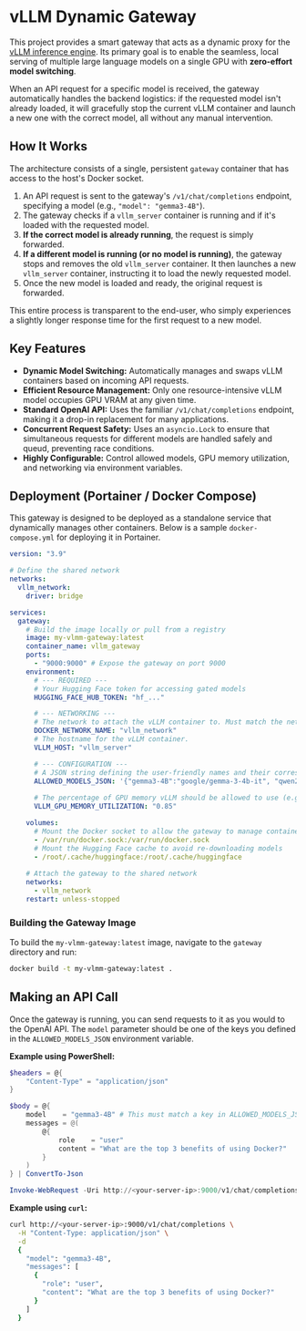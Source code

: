 # vLLM Dynamic Gateway

This project provides a smart gateway that acts as a dynamic proxy for the [vLLM inference engine](https://github.com/vllm-project/vllm). Its primary goal is to enable the seamless, local serving of multiple large language models on a single GPU with **zero-effort model switching**.

When an API request for a specific model is received, the gateway automatically handles the backend logistics: if the requested model isn't already loaded, it will gracefully stop the current vLLM container and launch a new one with the correct model, all without any manual intervention.

## How It Works

The architecture consists of a single, persistent `gateway` container that has access to the host's Docker socket.

1.  An API request is sent to the gateway's `/v1/chat/completions` endpoint, specifying a model (e.g., `"model": "gemma3-4B"`).
2.  The gateway checks if a `vllm_server` container is running and if it's loaded with the requested model.
3.  **If the correct model is already running**, the request is simply forwarded.
4.  **If a different model is running (or no model is running)**, the gateway stops and removes the old `vllm_server` container. It then launches a new `vllm_server` container, instructing it to load the newly requested model.
5.  Once the new model is loaded and ready, the original request is forwarded.

This entire process is transparent to the end-user, who simply experiences a slightly longer response time for the first request to a new model.

## Key Features

-   **Dynamic Model Switching:** Automatically manages and swaps vLLM containers based on incoming API requests.
-   **Efficient Resource Management:** Only one resource-intensive vLLM model occupies GPU VRAM at any given time.
-   **Standard OpenAI API:** Uses the familiar `/v1/chat/completions` endpoint, making it a drop-in replacement for many applications.
-   **Concurrent Request Safety:** Uses an `asyncio.Lock` to ensure that simultaneous requests for different models are handled safely and queud, preventing race conditions.
-   **Highly Configurable:** Control allowed models, GPU memory utilization, and networking via environment variables.

## Deployment (Portainer / Docker Compose)

This gateway is designed to be deployed as a standalone service that dynamically manages other containers. Below is a sample `docker-compose.yml` for deploying it in Portainer.

```yaml
version: "3.9"

# Define the shared network
networks:
  vllm_network:
    driver: bridge

services:
  gateway:
    # Build the image locally or pull from a registry
    image: my-vlmm-gateway:latest
    container_name: vllm_gateway
    ports:
      - "9000:9000" # Expose the gateway on port 9000
    environment:
      # --- REQUIRED ---
      # Your Hugging Face token for accessing gated models
      HUGGING_FACE_HUB_TOKEN: "hf_..."

      # --- NETWORKING ---
      # The network to attach the vLLM container to. Must match the network defined above.
      DOCKER_NETWORK_NAME: "vllm_network"
      # The hostname for the vLLM container.
      VLLM_HOST: "vllm_server"

      # --- CONFIGURATION ---
      # A JSON string defining the user-friendly names and their corresponding Hugging Face model IDs.
      ALLOWED_MODELS_JSON: '{"gemma3-4B":"google/gemma-3-4b-it", "qwen2.5":"Qwen/Qwen2.5-Coder-7B-Instruct"}'
      
      # The percentage of GPU memory vLLM should be allowed to use (e.g., "0.85" for 85%).
      VLLM_GPU_MEMORY_UTILIZATION: "0.85"

    volumes:
      # Mount the Docker socket to allow the gateway to manage containers
      - /var/run/docker.sock:/var/run/docker.sock
      # Mount the Hugging Face cache to avoid re-downloading models
      - /root/.cache/huggingface:/root/.cache/huggingface
    
    # Attach the gateway to the shared network
    networks:
      - vllm_network
    restart: unless-stopped
```

### Building the Gateway Image

To build the `my-vlmm-gateway:latest` image, navigate to the `gateway` directory and run:

```bash
docker build -t my-vlmm-gateway:latest .
```

## Making an API Call

Once the gateway is running, you can send requests to it as you would to the OpenAI API. The `model` parameter should be one of the keys you defined in the `ALLOWED_MODELS_JSON` environment variable.

**Example using PowerShell:**

```powershell
$headers = @{
    "Content-Type" = "application/json"
}

$body = @{
    model    = "gemma3-4B" # This must match a key in ALLOWED_MODELS_JSON
    messages = @(
        @{ 
            role    = "user"
            content = "What are the top 3 benefits of using Docker?"
        }
    )
} | ConvertTo-Json

Invoke-WebRequest -Uri http://<your-server-ip>:9000/v1/chat/completions -Method POST -Headers $headers -Body $body
```

**Example using `curl`:**

```bash
curl http://<your-server-ip>:9000/v1/chat/completions \
  -H "Content-Type: application/json" \
  -d 
  {
    "model": "gemma3-4B",
    "messages": [
      {
        "role": "user",
        "content": "What are the top 3 benefits of using Docker?"
      }
    ]
  }
```
